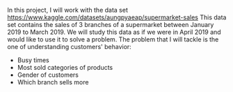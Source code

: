 In this project, I will work with the data set <https://www.kaggle.com/datasets/aungpyaeap/supermarket-sales>
This data set contains the sales of 3 branches of a supermarket between January 2019 to March 2019.
We will study this data as if we were in April 2019 and would like to use it to solve a problem.
The problem that I will tackle is the one of understanding customers' behavior:

- Busy times
- Most sold categories of products
- Gender of customers
- Which branch sells more
